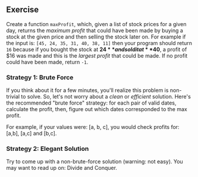 ## Exercise
Create a function `maxProfit`, which, given a list of stock prices for a given day, returns the *maximum profit* that could have been made by buying a stock at the given price and then selling the stock later on. For example if the input is: `[45, 24, 35, 31, 40, 38, 11]` then your program should return `16` because if you bought the stock at **$24** and sold it at **$40**, a profit of $16 was made and this is the *largest profit* that could be made. If no profit could have been made, return `-1`.

### Strategy 1: Brute Force

If you think about it for a few minutes, you'll realize this problem is non-trivial to solve. So, let's not worry about a *clean* or *efficient* solution. Here's the recommended "brute force" strategy: for each pair of valid dates, calculate the profit, then, figure out which dates corresponded to the max profit.

For example, if your values were: [a, b, c], you would check profits for: [a,b], [a,c] and [b,c].

### Strategy 2: Elegant Solution
Try to come up with a non-brute-force solution (warning: not easy). You may want to read up on: Divide and Conquer.
